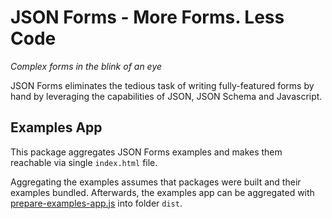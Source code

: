 # JSON Forms - More Forms. Less Code

*Complex forms in the blink of an eye*

JSON Forms eliminates the tedious task of writing fully-featured forms by hand by leveraging the capabilities of JSON, JSON Schema and Javascript.

## Examples App

This package aggregates JSON Forms examples and makes them reachable via single `index.html` file.

Aggregating the examples assumes that packages were built and their examples bundled.
Afterwards, the examples app can be aggregated with [prepare-examples-app.js](./prepare-examples-app.js) into folder `dist`.
